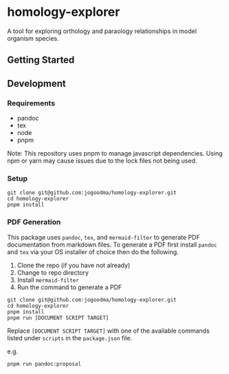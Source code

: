 # homology-explorer

A tool for exploring orthology and paraology relationships in model organism species.

## Getting Started

## Development

### Requirements

- pandoc
- tex
- node
- pnpm

Note: This repository uses pnpm to manage javascript dependencies. Using npm or yarn may cause
issues due to the lock files not being used.

### Setup

```shell
git clone git@github.com:jogoodma/homology-explorer.git
cd homology-explorer
pnpm install
```

### PDF Generation

This package uses `pandoc`, `tex`, and `mermaid-filter` to generate PDF documentation from
markdown files. To generate a PDF first install `pandoc` and `tex` via your OS installer
of choice then do the following.

1. Clone the repo (if you have not already)
2. Change to repo directory
3. Install `mermaid-filter`
4. Run the command to generate a PDF

```shell
git clone git@github.com:jogoodma/homology-explorer.git
cd homology-explorer
pnpm install
pnpm run [DOCUMENT SCRIPT TARGET]
```

Replace `[DOCUMENT SCRIPT TARGET]` with one of the available commands listed under `scripts` in the
`package.json` file.

e.g.

```shell
pnpm run pandoc:proposal
```
